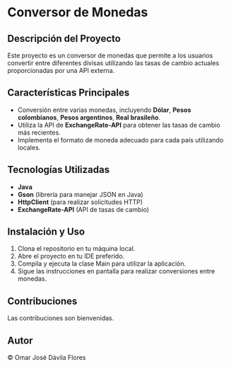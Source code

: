 # Conversor de Monedas

## Descripción del Proyecto
Este proyecto es un conversor de monedas que permite a los usuarios convertir entre diferentes divisas utilizando las tasas de cambio actuales proporcionadas por una API externa.

## Características Principales
- Conversión entre varias monedas, incluyendo **Dólar**, **Pesos colombianos**, **Pesos argentinos**, **Real brasileño**.
- Utiliza la API de **ExchangeRate-API** para obtener las tasas de cambio más recientes.
- Implementa el formato de moneda adecuado para cada país utilizando locales.

## Tecnologías Utilizadas
- **Java**
- **Gson** (librería para manejar JSON en Java)
- **HttpClient** (para realizar solicitudes HTTP)
- **ExchangeRate-API** (API de tasas de cambio)

## Instalación y Uso
1. Clona el repositorio en tu máquina local.
2. Abre el proyecto en tu IDE preferido.
3. Compila y ejecuta la clase Main para utilizar la aplicación.
4. Sigue las instrucciones en pantalla para realizar conversiones entre monedas.

## Contribuciones
Las contribuciones son bienvenidas.

## Autor
© Omar José Dávila Flores

